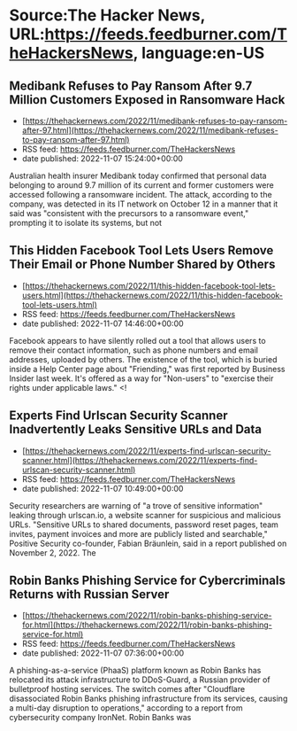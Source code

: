 # Source:The Hacker News, URL:https://feeds.feedburner.com/TheHackersNews, language:en-US

## Medibank Refuses to Pay Ransom After 9.7 Million Customers Exposed in Ransomware Hack
 - [https://thehackernews.com/2022/11/medibank-refuses-to-pay-ransom-after-97.html](https://thehackernews.com/2022/11/medibank-refuses-to-pay-ransom-after-97.html)
 - RSS feed: https://feeds.feedburner.com/TheHackersNews
 - date published: 2022-11-07 15:24:00+00:00

Australian health insurer Medibank today confirmed that personal data belonging to around 9.7 million of its current and former customers were accessed following a ransomware incident.
The attack, according to the company, was detected in its IT network on October 12 in a manner that it said was "consistent with the precursors to a ransomware event," prompting it to isolate its systems, but not

## This Hidden Facebook Tool Lets Users Remove Their Email or Phone Number Shared by Others
 - [https://thehackernews.com/2022/11/this-hidden-facebook-tool-lets-users.html](https://thehackernews.com/2022/11/this-hidden-facebook-tool-lets-users.html)
 - RSS feed: https://feeds.feedburner.com/TheHackersNews
 - date published: 2022-11-07 14:46:00+00:00

Facebook appears to have silently rolled out a tool that allows users to remove their contact information, such as phone numbers and email addresses, uploaded by others.
The existence of the tool, which is buried inside a Help Center page about "Friending," was first reported by Business Insider last week. It's offered as a way for "Non-users" to "exercise their rights under applicable laws."
&lt;!

## Experts Find Urlscan Security Scanner Inadvertently Leaks Sensitive URLs and Data
 - [https://thehackernews.com/2022/11/experts-find-urlscan-security-scanner.html](https://thehackernews.com/2022/11/experts-find-urlscan-security-scanner.html)
 - RSS feed: https://feeds.feedburner.com/TheHackersNews
 - date published: 2022-11-07 10:49:00+00:00

Security researchers are warning of "a trove of sensitive information" leaking through urlscan.io, a website scanner for suspicious and malicious URLs.
"Sensitive URLs to shared documents, password reset pages, team invites, payment invoices and more are publicly listed and searchable," Positive Security co-founder, Fabian Bräunlein, said in a report published on November 2, 2022.
The

## Robin Banks Phishing Service for Cybercriminals Returns with Russian Server
 - [https://thehackernews.com/2022/11/robin-banks-phishing-service-for.html](https://thehackernews.com/2022/11/robin-banks-phishing-service-for.html)
 - RSS feed: https://feeds.feedburner.com/TheHackersNews
 - date published: 2022-11-07 07:36:00+00:00

A phishing-as-a-service (PhaaS) platform known as Robin Banks has relocated its attack infrastructure to DDoS-Guard, a Russian provider of bulletproof hosting services.
The switch comes after "Cloudflare disassociated Robin Banks phishing infrastructure from its services, causing a multi-day disruption to operations," according to a report from cybersecurity company IronNet.
Robin Banks was

